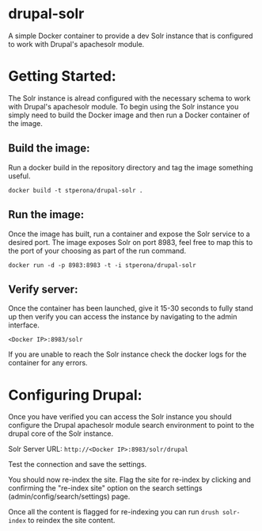 # drupal-solr
A simple Docker container to provide a dev Solr instance that is configured to work with Drupal's apachesolr module.

# Getting Started:
The Solr instance is alread configured with the necessary schema to work with Drupal's apachesolr module. To begin using the Solr instance you simply need to build the Docker image and then run a Docker container of the image.

## Build the image:
Run a docker build in the repository directory and tag the image something useful.

`docker build -t stperona/drupal-solr .`

## Run the image:
Once the image has built, run a container and expose the Solr service to a desired port. The image exposes Solr on port 8983, feel free to map this to the port of your choosing as part of the run command.

`docker run -d -p 8983:8983 -t -i stperona/drupal-solr`

## Verify server:
Once the container has been launched, give it 15-30 seconds to fully stand up then verify you can access the instance by navigating to the admin interface.

`<Docker IP>:8983/solr`

If you are unable to reach the Solr instance check the docker logs for the container for any errors.

# Configuring Drupal:
Once you have verified you can access the Solr instance you should configure the Drupal apachesolr module search environment to point to the drupal core of the Solr instance.

Solr Server URL: `http://<Docker IP>:8983/solr/drupal`

Test the connection and save the settings.

You should now re-index the site. Flag the site for re-index by clicking and confirming the "re-index site" option on the search settings (admin/config/search/settings) page. 

Once all the content is flagged for re-indexing you can run `drush solr-index` to reindex the site content.
